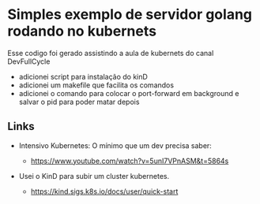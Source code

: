 # Simples exemplo de servidor golang rodando no kubernets

Esse codigo foi gerado assistindo a aula de kubernets do canal DevFullCycle

- adicionei script para instalação do kinD
- adicionei um makefile que facilita os comandos
- adicionei o comando para colocar o port-forward em background e salvar o pid para poder matar depois

## Links

- Intensivo Kubernetes: O mínimo que um dev precisa saber: 
    - https://www.youtube.com/watch?v=5unI7VPnASM&t=5864s

- Usei o KinD para subir um cluster kubernetes.
    - https://kind.sigs.k8s.io/docs/user/quick-start

